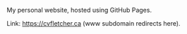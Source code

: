 My personal website, hosted using GitHub Pages.

Link: https://cvfletcher.ca (www subdomain redirects here).
